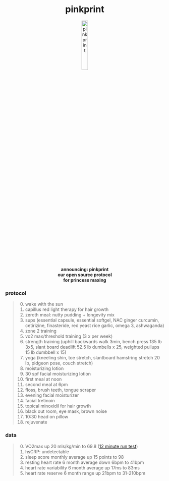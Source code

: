 <h1 style="text-align:center;">pinkprint</h1>
<p align="center">
  <img src="https://github.com/jaderiverstokes/pinkprint/assets/9206704/860f8b71-97f9-4602-9237-1f19ef29cc4a" alt="pink print" style="width:20%;"><br/>
  <b>announcing: pinkprint<br/>
  our open source protocol<br/>
  for princess maxing<br/></b>
</p>

### protocol
> 0. wake with the sun
> 0. capillus red light therapy for hair growth
> 0. zeroth meal: nutty pudding + longevity mix
> 0. sups (essential capsule, essential softgel, NAC ginger curcumin, cetirizine, finasteride, red yeast rice garlic, omega 3, ashwaganda)
> 0. zone 2 training
> 0. vo2 max/threshold training (3 x per week)
> 0. strength training (uphill backwards walk 3min, bench press 135 lb 3x5, slant board deadlift 52.5 lb dumbells x 25, weighted pullups 15 lb dumbbell x 15)
> 0. yoga (kneeling shin, toe stretch, slantboard hamstring stretch 20 lb, pidgeon pose, couch stretch)
> 0. moisturizing lotion
> 0. 30 spf facial moisturizing lotion
> 0. first meal at noon
> 0. second meal at 6pm
> 0. floss, brush teeth, tongue scraper
> 0. evening facial moisturizer
> 0. facial tretinoin
> 0. topical minoxidil for hair growth
> 0. black out room, eye mask, brown noise
> 0. 10:30 head on pillow
> 0. rejuvenate

### data
> 0. VO2max up 20 mls/kg/min to 69.8 ([12 minute run test](https://strava.app.link/xdM5YHfTrGb))
> 0. hsCRP: undetectable
> 0. sleep score monthly average up 15 points to 98
> 0. resting heart rate 6 month average down 6bpm to 41bpm
> 0. heart rate variability 6 month average up 17ms to 83ms
> 0. heart rate reserve 6 month range up 21bpm to 31-210bpm
